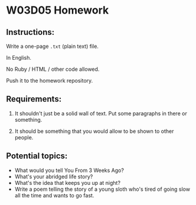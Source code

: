 # W03D05 Homework

## Instructions:

Write a one-page `.txt` (plain text) file.

In English.

No Ruby / HTML / other code allowed.

Push it to the homework repository.

## Requirements:

1. It shouldn't just be a solid wall of text. Put some paragraphs in there or something.

2. It should be something that you would allow to be shown to other people.

## Potential topics:

- What would you tell You From 3 Weeks Ago?
- What's your abridged life story?
- What's the idea that keeps you up at night?
- Write a poem telling the story of a young sloth who's tired of going slow all the time and  wants to go fast.
